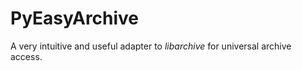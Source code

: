 PyEasyArchive
=============

A very intuitive and useful adapter to *libarchive* for universal archive access.
